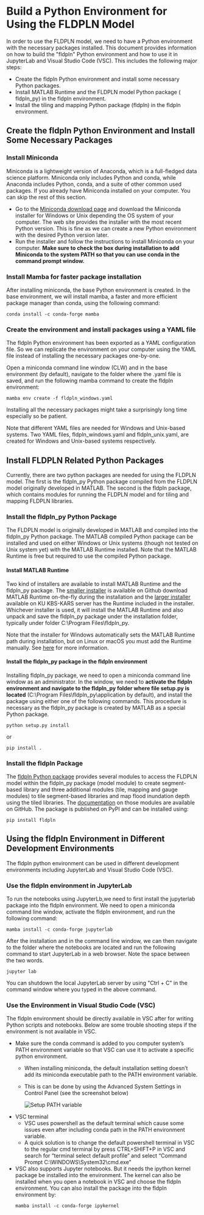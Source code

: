 # Build a Python Environment for Using the FLDPLN Model

In order to use the FLDPLN model, we need to have a Python environment with the necessary packages installed. This document provides information on how to build the "fldpln" Python environment and how to use it in JupyterLab and Visual Studio Code (VSC). This includes the following major steps:
* Create the fldpln Python environment and install some necessary Python packages.
* Install MATLAB Runtime and the FLDPLN model Python package ( fldpln_py) in the fldpln environment.
* Install the tiling and mapping Python package (fldpln) in the fldpln environment. 

## Create the fldpln Python Environment and Install Some Necessary Packages

### Install Miniconda

Miniconda is a lightweight version of Anaconda, which is a full-fledged data science platform. Miniconda only includes Python and conda, while Anaconda includes Python, conda, and a suite of other common used packages. If you already have Miniconda installed on your computer. You can skip the rest of this section.

* Go to the [Miniconda download page](https://docs.conda.io/en/latest/miniconda.html#windows-installers) and download the Miniconda installer for Windows or Unix depending the OS system of your computer. The web site provides the installer with the most recent Python version. This is fine as we can create a new Python environment with the desired Python version later.
* Run the installer and follow the instructions to install Miniconda on your computer. **Make sure to check the box during installation to add Miniconda to the system PATH so that you can use conda in the command prompt window.**

### Install Mamba for faster package installation

After installing miniconda, the base Python environment is created. In the base environment, we will install mamba, a faster and more efficient package manager than conda, using the following command:
```
conda install -c conda-forge mamba
```

### Create the environment and install packages using a YAML file

The fldpln Python environment has been exported as a YAML configuration file. So we can replicate the environment on your computer using the YAML file instead of installing the necessary packages one-by-one. 

Open a miniconda command line window (CLW) and in the base environment (by default), navigate to the folder where the .yaml file is saved, and run the following mamba command to create the fldpln environment:
```
mamba env create -f fldpln_windows.yaml
```
Installing all the necessary packages might take a surprisingly long time especially so be patient.

Note that different YAML files are needed for Windows and Unix-based systems. Two YAML files, fldpln_windows.yaml and fldpln_unix.yaml, are created for Windows and Unix-based systems respectively.

## Install FLDPLN Related Python Packages

Currently, there are two python packages are needed for using the FLDPLN model. The first is the fldpln_py Python package compiled from the FLDPLN model originally developed in MATLAB. The second is the fldpln package, which contains modules for running the FLDPLN model and for tiling and mapping FLDPLN libraries.  

### Install the fldpln_py Python Package

The FLDPLN model is originally developed in MATLAB and compiled into the fldpln_py Python package. The MATLAB compiled Python package can be installed and used on either Windows or Unix systems (though not tested on Unix system yet) with the MATLAB Runtime installed. Note that the MATLAB Runtime is free but required to use the compiled Python package.

#### Install MATLAB Runtime

Two kind of installers are available to install MATLAB Runtime and the fldpln_py package. The [smaller installer](https://github.com/XingongLi/fldpln/blob/main/fldpln_py/fldpln_py_Installer_web.exe) is available on Github download MATLAB Runtime on-the-fly during the installation and the [larger installer](https://itprdkarsap.home.ku.edu/download/fldpln/fldpln_py_installer_mcr.exe) available on KU KBS-KARS server has the Runtime included in the installer. Whichever installer is used, it will install the MATLAB Runtime and also unpack and save the fldpln_py package under the installation folder, typically under folder C:\Program Files\fldpln_py.

Note that the installer for Windows automatically sets the MATLAB Runtime path during installation, but on Linux or macOS you must add the Runtime manually. See [here](https://www.mathworks.com/help/compiler_sdk/cxx/mcr-path-settings-for-run-time-deployment.html) for more information.

#### Install the fldpln_py package in the fldpln environment

Installing fldpln_py package, we need to open a miniconda command line window as an administrator. In the window, we need to **activate the fldpln environment and navigate to the fldpln_py folder where file setup.py is located** (C:\Program Files\fldpln_py\application by default), and install the package using either one of the following commands. This procedure is necessary as the fldpln_py package is created by MATLAB as a special Python package.
```
python setup.py install
```
or
```
pip install .
```

### Install the fldpln Package

The [fldpln Python package](https://pypi.org/project/fldpln/) provides several modules to access the FLDPLN model within the fldpln_py package (model module) to create segment-based library and three additional modules (tile, mapping and gauge modules) to tile segment-based libraries and map flood inundation depth using the tiled libraries. The [documentation](https://xingongli.github.io/fldpln/) on those modules are available on GitHub. The package is published on PyPI and can be installed using:
```
pip install fldpln
``` 

## Using the fldpln Environment in Different Development Environments

The fldpln python environment can be used in different development environments including JupyterLab and Visual Studio Code (VSC).

### Use the fldpln environment in JupyterLab

To run the notebooks using JupyterLb,we need to first install the jupyterlab package into the fldpln environment. We need to open a miniconda command line window, activate the fldpln environment, and run the following command:
  ```
  mamba install -c conda-forge jupyterlab
  ```
After the installation and in the command line window, we can then navigate to the folder where the notebooks are located and run the following command to start JupyterLab in a web browser. Note the space between the two words.
```
jupyter lab
```
You can shutdown the local JupyterLab server by using "Ctrl + C" in the command window where you typed in the above command.

### Use the Environment in Visual Studio Code (VSC)

The fldpln environment should be directly available in VSC after for writing Python scripts and notebooks. Below are some trouble shooting steps if the environment is not available in VSC.
* Make sure the conda command is added to you computer system’s PATH environment variable so that VSC can use it to activate a specific python environment.
  * When installing miniconda, the default installation setting doesn’t add its miniconda executable path to the PATH environment variable.
  * This is can be done by using the Advanced System Settings in Control Panel (see the screenshot below)

    ![Setup PATH variable](./images/PATH_environment_variables.png)
* VSC terminal 
  * VSC uses powershell as the default terminal which cause some issues even after including conda path in the PATH environment variable.
  * A quick solution is to change the default powershell terminal in VSC to the regular cmd terminal by press CTRL+SHIFT+P in VSC and search for “terminal select default profile” and select “Command Prompt C:\WINDOWS\System32\cmd.exe”
* VSC also supports Jupyter notebooks. But it needs the ipython kernel package be installed into the environment. The kernel can also be installed when you open a notebook in VSC and choose the fldpln environment. You can also install the package into the fldpln environment by:
  ```
  mamba install -c conda-forge ipykernel
  ```